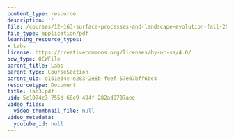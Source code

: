 ```yaml
---
content_type: resource
description: ''
file: /courses/12-163-surface-processes-and-landscape-evolution-fall-2004/5c1074c3755d68c9494f282ad9707aee_lab3.pdf
file_type: application/pdf
learning_resource_types:
- Labs
license: https://creativecommons.org/licenses/by-nc-sa/4.0/
ocw_type: OCWFile
parent_title: Labs
parent_type: CourseSection
parent_uid: d151e34c-e283-2e8b-feef-57e07bff6bc4
resourcetype: Document
title: lab3.pdf
uid: 5c1074c3-755d-68c9-494f-282ad9707aee
video_files:
  video_thumbnail_file: null
video_metadata:
  youtube_id: null
---
```

